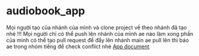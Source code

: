 # audiobook_app
Mọi người tạo của nhánh của mình và clone project về theo nhánh đã tạo nhé !!!
Mọi người chỉ có thể push lên nhánh của mình 
ae nào làm xong phần của mình có thể tạo pull request để đẩy lên nhánh main
ae pull lên thì báo ae trong nhóm tiếng để check conflict nhé
[App document](https://1drv.ms/w/s!AgQHFqslslySjrM1vzwtBYWksoV5UQ?e=PfMHuJ)
